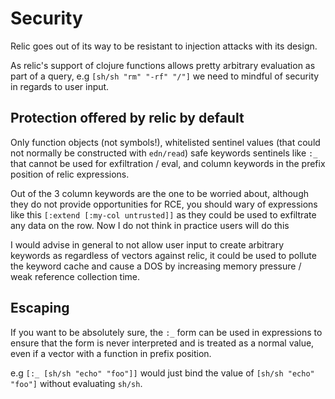 # Security

Relic goes out of its way to be resistant to injection attacks with its design.

As relic's support of clojure functions allows pretty arbitrary evaluation as part of a query, e.g 
`[sh/sh "rm" "-rf" "/"]` we need to mindful of security in regards to user input.

## Protection offered by relic by default

Only function objects (not symbols!), whitelisted sentinel values (that could not normally be constructed with `edn/read`)
safe keywords sentinels like `:_` that cannot be used for exfiltration / eval, and column keywords in the prefix position of relic expressions.

Out of the 3 column keywords are the one to be worried about, although they do not provide
opportunities for RCE, you should wary of expressions like this `[:extend [:my-col untrusted]]` as they could be used to exfiltrate any data on the row.
Now I do not think in practice users will do this

I would advise in general to not allow user input to create arbitrary keywords as regardless of vectors against relic, it could be used
to pollute the keyword cache and cause a DOS by increasing memory pressure / weak reference collection time.

## Escaping 

If you want to be absolutely sure, the `:_` form can be used in expressions to ensure
that the form is never interpreted and is treated as a normal value, even if a vector with a function in prefix position.

e.g `[:_ [sh/sh "echo" "foo"]]` would just bind the value of `[sh/sh "echo" "foo"]` without evaluating `sh/sh`.